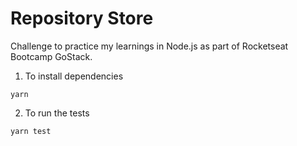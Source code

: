 # Repository Store

Challenge to practice my learnings in Node.js as part of Rocketseat Bootcamp GoStack. 

1. To install dependencies
```
yarn
```

2. To run the tests
```
yarn test
```

